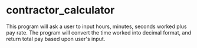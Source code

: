 # contractor_calculator
This program will ask a user to input hours, minutes, seconds worked plus pay rate. The program will convert the time worked into decimal format, and return total pay based upon user's input.
